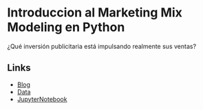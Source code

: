 # Introduccion al Marketing Mix Modeling en Python
¿Qué inversión publicitaria está impulsando realmente sus ventas?
## Links
- [Blog](https://towardsdatascience.com/introduction-to-marketing-mix-modeling-in-python-d0dd81f4e794)
- [Data](https://github.com/Garve/datasets/blob/4576d323bf2b66c906d5130d686245ad205505cf/mmm.csv)
- [JupyterNotebook](Teoria1MMMSimple.ipynb)